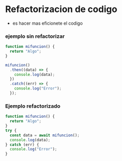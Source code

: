 # Refactorizacion de codigo

- es hacer mas eficionete el codigo

### ejemplo sin refactorizar

```js
function mifuncion() {
  return "Algo";
}

mifuncion()
  .then((data) => {
    console.log(data);
  })
  .catch((err) => {
    console.log("Error");
  });
```

### Ejemplo refactorizado

```js
function mifuncion() {
  return "Algo";
}
try {
  const data = await mifuncion();
  console.log(data);
} catch (err) {
  console.log("Error");
}
```
